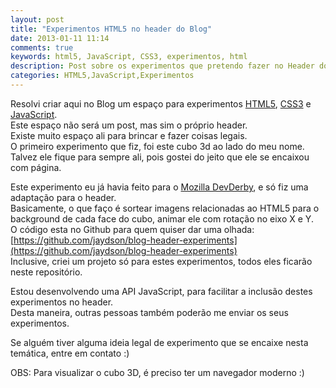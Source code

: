 ```yaml
---
layout: post
title: "Experimentos HTML5 no header do Blog"
date: 2013-01-11 11:14
comments: true
keywords: html5, JavaScript, CSS3, experimentos, html
description: Post sobre os experimentos que pretendo fazer no Header do Blog
categories: HTML5,JavaScript,Experimentos
---
```


Resolvi criar aqui no Blog um espaço para experimentos [HTML5](https://developer.mozilla.org/en-US/docs/HTML/HTML5), [CSS3](https://developer.mozilla.org/en-US/docs/CSS/CSS3) e [JavaScript](https://developer.mozilla.org/en-US/docs/JavaScript).  
Este espaço não será um post, mas sim o próprio header.  
Existe muito espaço ali para brincar e fazer coisas legais.  
O primeiro experimento que fiz, foi este cubo 3d ao lado do meu nome.  
Talvez ele fique para sempre ali, pois gostei do jeito que ele se encaixou com página.  
<!--more-->

Este experimento eu já havia feito para o [Mozilla DevDerby](https://developer.mozilla.org/pt-BR/demos/detail/simple-css3-3d-cube), e só fiz uma adaptação para o header.  
Basicamente, o que faço é sortear imagens relacionadas ao HTML5 para o background de cada face do cubo, animar ele com rotação no eixo X e Y.  
O código esta no Github para quem quiser dar uma olhada: [https://github.com/jaydson/blog-header-experiments](https://github.com/jaydson/blog-header-experiments)  
Inclusive, criei um projeto só para estes experimentos, todos eles ficarão neste repositório.  

Estou desenvolvendo uma API JavaScript, para facilitar a inclusão destes experimentos no header.  
Desta maneira, outras pessoas também poderão me enviar os seus experimentos.   

Se alguém tiver alguma ideia legal de experimento que se encaixe nesta temática, entre em contato :)	

OBS: Para visualizar o cubo 3D, é preciso ter um navegador moderno :)